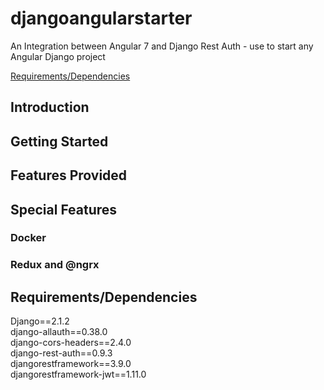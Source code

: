 # djangoangularstarter
An Integration between Angular 7 and Django Rest Auth - use to start any Angular Django project

<a href="#requirements-dependencies">Requirements/Dependencies</a>


## Introduction

## Getting Started

## Features Provided

## Special Features

### Docker

### Redux and @ngrx

## Requirements/Dependencies
Django==2.1.2<br>
django-allauth==0.38.0<br>
django-cors-headers==2.4.0<br>
django-rest-auth==0.9.3<br>
djangorestframework==3.9.0<br>
djangorestframework-jwt==1.11.0<br>
